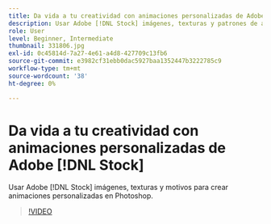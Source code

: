 ```yaml
---
title: Da vida a tu creatividad con animaciones personalizadas de Adobe [!DNL Stock]
description: Usar Adobe [!DNL Stock] imágenes, texturas y patrones de animaciones personalizadas en Photoshop
role: User
level: Beginner, Intermediate
thumbnail: 331806.jpg
exl-id: 0c45814d-7a27-4e61-a4d8-427709c13fb6
source-git-commit: e3982cf31ebb0dac5927baa1352447b3222785c9
workflow-type: tm+mt
source-wordcount: '38'
ht-degree: 0%

---
```


# Da vida a tu creatividad con animaciones personalizadas de Adobe [!DNL Stock]

Usar Adobe [!DNL Stock] imágenes, texturas y motivos para crear animaciones personalizadas en Photoshop.

>[!VIDEO](https://video.tv.adobe.com/v/331806?hidetitle=true)
